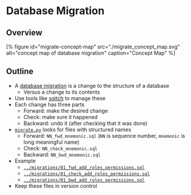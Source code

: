 # Database Migration

## Overview

[% figure
   id="migrate-concept-map"
   src="./migrate_concept_map.svg"
   alt="concept map of database migration"
   caption="Concept Map"
%]

<p id="terms"></p>

## Outline

-   A [database migration](g:db-migration) is a change to the structure of a database
    -   Versus a change to its contents
-   Use tools like [sqitch][sqitch] to manage these
-   Each change has three parts
    -   Forward: make the desired change
    -   Check: make sure it happened
    -   Backward: undo it (after checking that it was done)
-   [`migrate.py`](./migrate.py) looks for files with structured names
    -   Forward: `NN_fwd_mnemonic.sql` (`NN` is sequence number, `mnemonic` is long meaningful name)
    -   Check: `NN_check_mnemonic.sql`
    -   Backward: `NN_bwd_mnemonic.sql`
-   Example
    -   [`../migrations/01_fwd_add_roles_permissions.sql`](../migrations/01_fwd_add_roles_permissions.sql)
    -   [`../migrations/01_check_add_roles_permissions.sql`](../migrations/01_check_add_roles_permissions.sql)
    -   [`../migrations/01_bwd_add_roles_permissions.sql`](../migrations/01_bwd_add_roles_permissions.sql)
-   Keep these files in version control

[sqitch]: https://sqitch.org/
